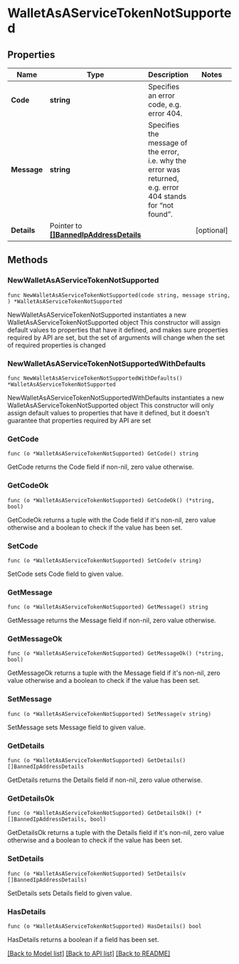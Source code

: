 # WalletAsAServiceTokenNotSupported

## Properties

Name | Type | Description | Notes
------------ | ------------- | ------------- | -------------
**Code** | **string** | Specifies an error code, e.g. error 404. | 
**Message** | **string** | Specifies the message of the error, i.e. why the error was returned, e.g. error 404 stands for “not found”. | 
**Details** | Pointer to [**[]BannedIpAddressDetails**](BannedIpAddressDetails.md) |  | [optional] 

## Methods

### NewWalletAsAServiceTokenNotSupported

`func NewWalletAsAServiceTokenNotSupported(code string, message string, ) *WalletAsAServiceTokenNotSupported`

NewWalletAsAServiceTokenNotSupported instantiates a new WalletAsAServiceTokenNotSupported object
This constructor will assign default values to properties that have it defined,
and makes sure properties required by API are set, but the set of arguments
will change when the set of required properties is changed

### NewWalletAsAServiceTokenNotSupportedWithDefaults

`func NewWalletAsAServiceTokenNotSupportedWithDefaults() *WalletAsAServiceTokenNotSupported`

NewWalletAsAServiceTokenNotSupportedWithDefaults instantiates a new WalletAsAServiceTokenNotSupported object
This constructor will only assign default values to properties that have it defined,
but it doesn't guarantee that properties required by API are set

### GetCode

`func (o *WalletAsAServiceTokenNotSupported) GetCode() string`

GetCode returns the Code field if non-nil, zero value otherwise.

### GetCodeOk

`func (o *WalletAsAServiceTokenNotSupported) GetCodeOk() (*string, bool)`

GetCodeOk returns a tuple with the Code field if it's non-nil, zero value otherwise
and a boolean to check if the value has been set.

### SetCode

`func (o *WalletAsAServiceTokenNotSupported) SetCode(v string)`

SetCode sets Code field to given value.


### GetMessage

`func (o *WalletAsAServiceTokenNotSupported) GetMessage() string`

GetMessage returns the Message field if non-nil, zero value otherwise.

### GetMessageOk

`func (o *WalletAsAServiceTokenNotSupported) GetMessageOk() (*string, bool)`

GetMessageOk returns a tuple with the Message field if it's non-nil, zero value otherwise
and a boolean to check if the value has been set.

### SetMessage

`func (o *WalletAsAServiceTokenNotSupported) SetMessage(v string)`

SetMessage sets Message field to given value.


### GetDetails

`func (o *WalletAsAServiceTokenNotSupported) GetDetails() []BannedIpAddressDetails`

GetDetails returns the Details field if non-nil, zero value otherwise.

### GetDetailsOk

`func (o *WalletAsAServiceTokenNotSupported) GetDetailsOk() (*[]BannedIpAddressDetails, bool)`

GetDetailsOk returns a tuple with the Details field if it's non-nil, zero value otherwise
and a boolean to check if the value has been set.

### SetDetails

`func (o *WalletAsAServiceTokenNotSupported) SetDetails(v []BannedIpAddressDetails)`

SetDetails sets Details field to given value.

### HasDetails

`func (o *WalletAsAServiceTokenNotSupported) HasDetails() bool`

HasDetails returns a boolean if a field has been set.


[[Back to Model list]](../README.md#documentation-for-models) [[Back to API list]](../README.md#documentation-for-api-endpoints) [[Back to README]](../README.md)


